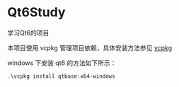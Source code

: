# Qt6Study

学习Qt6的项目

本项目使用 vcpkg 管理项目依赖，具体安装方法参见 [vcpkg](https://github.com/microsoft/vcpkg)

windows 下安装 qt6 的方法如下所示：

```powershell
.\vcpkg install qtbase:x64-windows
```
